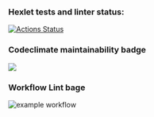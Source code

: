 ### Hexlet tests and linter status:
[![Actions Status](https://github.com/AntipovSergey/frontend-project-lvl1/workflows/hexlet-check/badge.svg)](https://github.com/AntipovSergey/frontend-project-lvl1/actions)

### Codeclimate maintainability badge
<a href="https://codeclimate.com/github/codeclimate/codeclimate/maintainability"><img src="https://api.codeclimate.com/v1/badges/a99a88d28ad37a79dbf6/maintainability" /></a>

### Workflow Lint bage
![example workflow](https://github.com/AntipovSergey/frontend-project-lvl1/actions/workflows/github-actions-lint.yml/badge.svg)